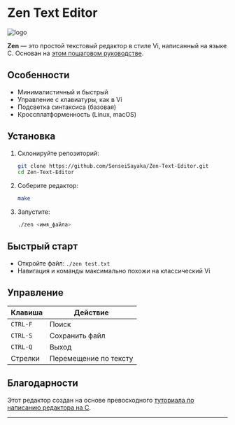 # Zen Text Editor

![logo](https://github.com/user-attachments/assets/9a802e37-6481-434f-a6a3-fe8915733926)


**Zen** — это простой текстовый редактор в стиле Vi, написанный на языке C. Основан на [этом пошаговом руководстве](https://viewsourcecode.org/snaptoken/kilo/index.html).

## Особенности

- Минималистичный и быстрый
- Управление с клавиатуры, как в Vi
- Подсветка синтаксиса (базовая)
- Кроссплатформенность (Linux, macOS)

## Установка

1. Склонируйте репозиторий:
   ```sh
   git clone https://github.com/SenseiSayaka/Zen-Text-Editor.git
   cd Zen-Text-Editor
   ```

2. Соберите редактор:
   ```sh
   make
   ```

3. Запустите:
   ```sh
   ./zen <имя_файла>
   ```

## Быстрый старт

- Откройте файл: `./zen test.txt`
- Навигация и команды максимально похожи на классический Vi

## Управление

| Клавиша        | Действие                 |
|----------------|--------------------------|
| `CTRL-F`       | Поиск                    |
| `CTRL-S`       | Сохранить файл           |
| `CTRL-Q`       | Выход                    |
| Стрелки        | Перемещение по тексту    |

## Благодарности

Этот редактор создан на основе превосходного [туториала по написанию редактора на C](https://viewsourcecode.org/snaptoken/kilo/index.html).

---
